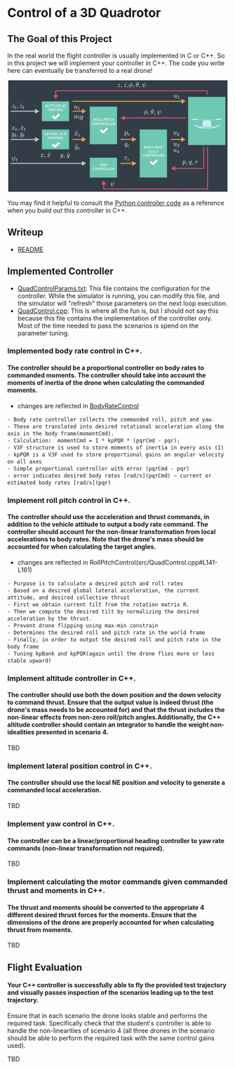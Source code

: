 # Control of a 3D Quadrotor #

## The Goal of this Project ##

In the real world the flight controller is usually implemented in C or C++. So in this project we will implement your controller in C++. The code you write here can eventually be transferred to a real drone!

<p align="center">
<img src="images/controls.png" width="500"/>
</p>

You may find it helpful to consult the [Python controller code](https://github.com/udacity/FCND-Controls/blob/solution/controller.py) as a reference when you build out this controller in C++.

## Writeup ##
- [README](./README.md) 

## Implemented Controller ##
- [QuadControlParams.txt](config/QuadControlParams.txt): This file contains the configuration for the controller. While the simulator is running, you can modify this file, and the simulator will "refresh" those parameters on the next loop execution.
- [QuadControl.cpp](src/QuadControl.cpp): This is where all the fun is, but I should not say this because this file contains the implementation of the controller only. Most of the time needed to pass the scenarios is spend on the parameter tuning.

### Implemented body rate control in C++. ###
#### The controller should be a proportional controller on body rates to commanded moments. The controller should take into account the moments of inertia of the drone when calculating the commanded moments. ####

- changes are reflected in [BodyRateControl](src/QuadControl.cpp#L113)
```
- Body rate controller collects the commanded roll, pitch and yaw.
- These are translated into desired rotational acceleration along the axis in the body frame(momentCmd).
- Calculation:  momentCmd = I * kpPQR * (pqrCmd - pqr);
- V3F structure is used to store moments of inertia in every asis (I)
- kpPQR is a V3F used to store proportional gains on angular velocity on all axes
- Simple proportional controller with error (pqrCmd - pqr) 
- error indicates desired body rates [rad/s](pqrCmd) – current or estimated body rates [rad/s](pqr)
```    

### Implement roll pitch control in C++. ###
#### The controller should use the acceleration and thrust commands, in addition to the vehicle attitude to output a body rate command. The controller should account for the non-linear transformation from local accelerations to body rates. Note that the drone's mass should be accounted for when calculating the target angles. ####

- changes are reflected in RollPitchControl(src/QuadControl.cpp#L141-L161)
```
- Purpose is to calculate a desired pitch and roll rates 
- Based on a desired global lateral acceleration, the current attitude, and desired collective thrust
- First we obtain current tilt from the rotation matrix R.
- Then we compute the desired tilt by normalizing the desired acceleration by the thrust. 
- Prevent drone flipping using max-min constrain
- Determines the desired roll and pitch rate in the world frame
- Finally, in order to output the desired roll and pitch rate in the body frame
- Tuning kpBank and kpPQR(again until the drone flies more or less stable upward)
```

### Implement altitude controller in C++. ###
#### The controller should use both the down position and the down velocity to command thrust. Ensure that the output value is indeed thrust (the drone's mass needs to be accounted for) and that the thrust includes the non-linear effects from non-zero roll/pitch angles.Additionally, the C++ altitude controller should contain an integrator to handle the weight non-idealities presented in scenario 4. ####

TBD

### Implement lateral position control in C++. ###
#### The controller should use the local NE position and velocity to generate a commanded local acceleration. ####

TBD

### Implement yaw control in C++. ###
#### The controller can be a linear/proportional heading controller to yaw rate commands (non-linear transformation not required). ####

TBD

### Implement calculating the motor commands given commanded thrust and moments in C++. ###
#### The thrust and moments should be converted to the appropriate 4 different desired thrust forces for the moments. Ensure that the dimensions of the drone are properly accounted for when calculating thrust from moments. ####

TBD

## Flight Evaluation ##
#### Your C++ controller is successfully able to fly the provided test trajectory and visually passes inspection of the scenarios leading up to the test trajectory. #####
Ensure that in each scenario the drone looks stable and performs the required task. Specifically check that the student's controller is able to handle the non-linearities of scenario 4 (all three drones in the scenario should be able to perform the required task with the same control gains used). 

TBD
